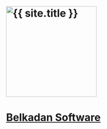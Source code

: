 <!-- You probably want to change the "logo" header, which shows on the left side of a page. The "banner" should be fine. -->

<h1 id="banner">
	<a href="{{ site.baseurl }}">
		<img src="{{ site.baseurl }}/images/blog-banner" alt="{{ site.title }}" width="246"/>
	</a>
</h1>

<h1 id="logo">
	<a href="http://belkadan.com">
		Belkadan Software
	</a>
</h1>
